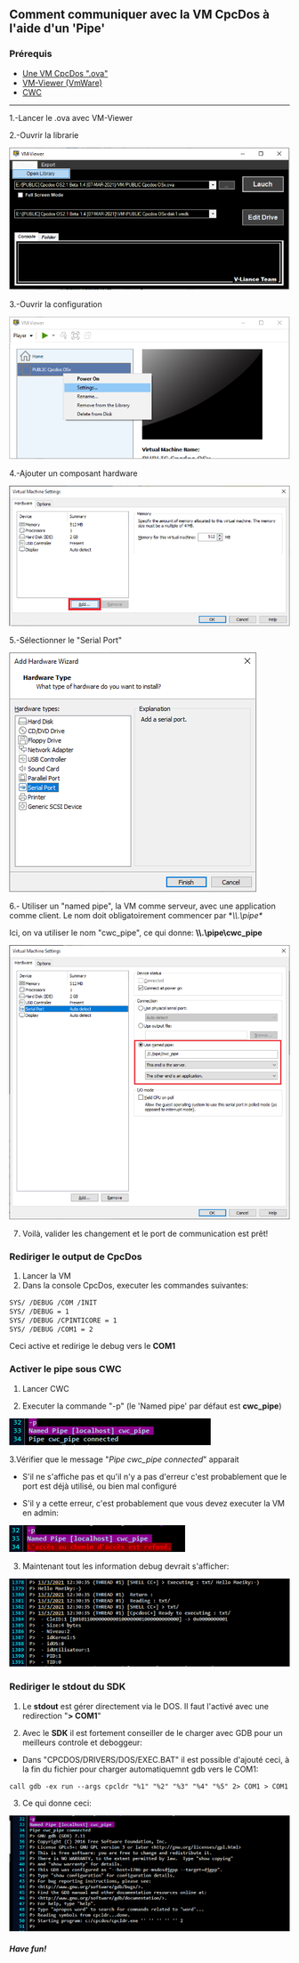 ## Comment communiquer avec la VM CpcDos à l'aide d'un 'Pipe'

### Prérequis

* [Une VM CpcDos ".ova"](https://cpcdos.net/fr/download)
* [VM-Viewer (VmWare)](https://github.com/VLiance/VW_Viewer)
* [CWC](https://github.com/VLiance/Cwc)

***

1.-Lancer le .ova avec VM-Viewer

2.-Ouvrir la librarie

![Library img](1.png)


3.-Ouvrir la configuration

![Settings img](2.png)


4.-Ajouter un composant hardware

![Add img](3.png)


5.-Sélectionner le "Serial Port"

![Serial Port img](4.png)


6.- Utiliser un "named pipe", la VM comme serveur, avec une application comme client. Le nom doit obligatoirement commencer par **\\\\.\pipe\**

Ici, on va utiliser le nom "cwc_pipe", ce qui donne: **\\\\.\pipe\cwc_pipe**

![Serial Port img](5.png)

7. Voilà, valider les changement et le port de communication est prêt!


### Rediriger le output de CpcDos

1. Lancer la VM 
2. Dans la console CpcDos, executer les commandes suivantes:

```
SYS/ /DEBUG /COM /INIT
SYS/ /DEBUG = 1
SYS/ /DEBUG /CPINTICORE = 1
SYS/ /DEBUG /COM1 = 2
```
Ceci active et redirige le debug vers le **COM1**

### Activer le pipe sous CWC

1. Lancer CWC

2. Executer la commande "-p" (le 'Named pipe' par défaut est **cwc_pipe**)

![Serial Port img](6.png)

3.Vérifier que le message "_Pipe cwc_pipe connected_" apparait

* S'il ne s'affiche pas et qu'il n'y a pas d'erreur c'est probablement que le port est déjà utilisé, ou bien mal configuré

* S'il y a cette erreur, c'est probablement que vous devez executer la VM en admin:

![Error Admin](err_admin.png)

3. Maintenant tout les information debug devrait s'afficher:

![Output](7.png)


### Rediriger le **stdout** du **SDK**

1. Le **stdout** est gérer directement via le DOS. Il faut l'activé avec une redirection "**> COM1**"

2. Avec le **SDK** il est fortement conseiller de le charger avec GDB pour un meilleurs controle et deboggeur:

* Dans "CPCDOS/DRIVERS/DOS/EXEC.BAT" il est possible d'ajouté ceci, à la fin du fichier pour charger automatiquemnt gdb vers le COM1:

```
call gdb -ex run --args cpcldr "%1" "%2" "%3" "%4" "%5" 2> COM1 > COM1
```

3. Ce qui donne ceci:

![Output](8.png)


##### Have fun!
